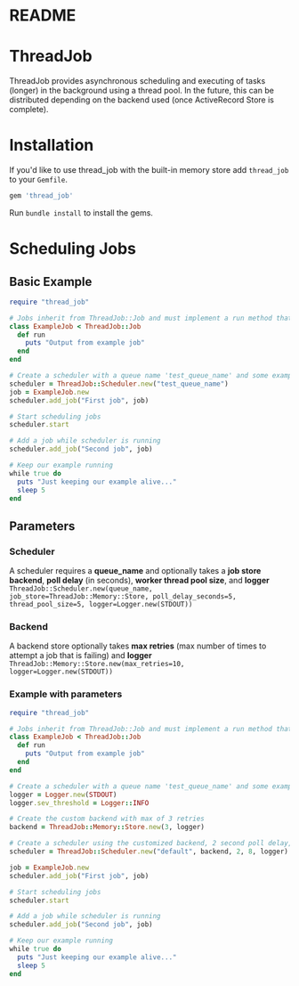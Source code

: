 # README #

ThreadJob
============
ThreadJob provides asynchronous scheduling and executing of tasks (longer) in the background using a thread pool. In the future, this can be distributed depending on the backend used (once ActiveRecord Store is complete).

Installation
============
If you'd like to use thread_job with the built-in memory store add `thread_job` to your `Gemfile`.
```ruby
gem 'thread_job'
```

Run `bundle install` to install the gems.

Scheduling Jobs
============
## Basic Example
```ruby
require "thread_job"

# Jobs inherit from ThreadJob::Job and must implement a run method that is executed when the job is run
class ExampleJob < ThreadJob::Job
  def run
    puts "Output from example job"
  end
end

# Create a scheduler with a queue name 'test_queue_name' and some example jobs
scheduler = ThreadJob::Scheduler.new("test_queue_name")
job = ExampleJob.new
scheduler.add_job("First job", job)

# Start scheduling jobs
scheduler.start

# Add a job while scheduler is running
scheduler.add_job("Second job", job)

# Keep our example running
while true do
  puts "Just keeping our example alive..."
  sleep 5
end
```

## Parameters
### Scheduler
A scheduler requires a **queue_name** and optionally takes a **job store backend**, **poll delay** (in seconds), **worker thread pool size**, and **logger**
`ThreadJob::Scheduler.new(queue_name, job_store=ThreadJob::Memory::Store, poll_delay_seconds=5, thread_pool_size=5, logger=Logger.new(STDOUT))`

### Backend
A backend store optionally takes **max retries** (max number of times to attempt a job that is failing) and **logger**
`ThreadJob::Memory::Store.new(max_retries=10, logger=Logger.new(STDOUT))`

### Example with parameters
```ruby
require "thread_job"

# Jobs inherit from ThreadJob::Job and must implement a run method that is executed when the job is run
class ExampleJob < ThreadJob::Job
  def run
    puts "Output from example job"
  end
end

# Create a scheduler with a queue name 'test_queue_name' and some example jobs
logger = Logger.new(STDOUT)
logger.sev_threshold = Logger::INFO

# Create the custom backend with max of 3 retries
backend = ThreadJob::Memory::Store.new(3, logger)

# Create a scheduler using the customized backend, 2 second poll delay, and 8 worker threads
scheduler = ThreadJob::Scheduler.new("default", backend, 2, 8, logger)

job = ExampleJob.new
scheduler.add_job("First job", job)

# Start scheduling jobs
scheduler.start

# Add a job while scheduler is running
scheduler.add_job("Second job", job)

# Keep our example running
while true do
  puts "Just keeping our example alive..."
  sleep 5
end
```
